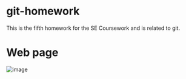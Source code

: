 # git-homework
This is the fifth homework for the SE Coursework and is related to git.

# Web page
![image](https://github.com/user-attachments/assets/13570cee-28d6-4c8d-9ea7-2c484857659a)
